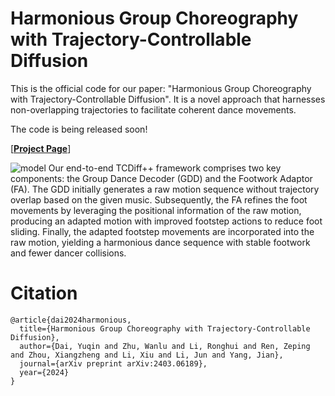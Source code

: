 # Harmonious Group Choreography with Trajectory-Controllable Diffusion
This is the official code for our paper: "Harmonious Group Choreography with Trajectory-Controllable Diffusion". It is a novel approach that harnesses non-overlapping trajectories to facilitate coherent dance movements. 

The code is being released soon!

[<a href="https://da1yuqin.github.io/TCDiffpp.website/"><strong>Project Page</strong></a>]

![model](Fig/Pipline.jpg)
Our end-to-end TCDiff++ framework comprises two key components: the Group Dance Decoder (GDD) and the Footwork Adaptor (FA). The GDD initially generates a raw motion sequence without trajectory overlap based on the given music. Subsequently, the FA refines the foot movements by leveraging the positional information of the raw motion, producing an adapted motion with improved footstep actions to reduce foot sliding. Finally, the adapted footstep movements are incorporated into the raw motion, yielding a harmonious dance sequence with stable footwork and fewer dancer collisions.



# Citation
```
@article{dai2024harmonious,
  title={Harmonious Group Choreography with Trajectory-Controllable Diffusion},
  author={Dai, Yuqin and Zhu, Wanlu and Li, Ronghui and Ren, Zeping and Zhou, Xiangzheng and Li, Xiu and Li, Jun and Yang, Jian},
  journal={arXiv preprint arXiv:2403.06189},
  year={2024}
}
```
